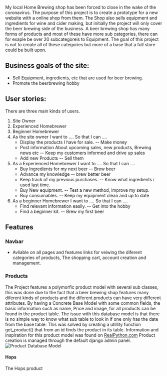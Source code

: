 My local Home Brewing shop has been forced to close in the wake of the coronavirus.
The purpose of this project is to create a prototype for a new website with a online shop from them.
The Shop also sells equipment and ingredients for wine and cider making,
but initially the project will only cover the beer brewing side of the business. 
A beer brewing shop has many forms of products and most of these have more sub categories,
there can for exaple be over  20 subcategoreis to Equipment. The goal of this project is not to create
all of these categories but more of a base that a full store could be built upon.


## Business goals of the site:

* Sell Equipment, ingredients, etc that are used for beer brewing.
* Promote the beerbrewing hobby

## User stories:
There are three main kinds of users.
1. Site Owner
2. Experienced Homebrewer
3. Beginner Homebrewer
1. As the site owner I want to …. So that I can ….
    * Display the products I have for sale. -- Make money
    * Post information About upcoming sales, new products, Brewing news etc -- Keep my customers informed and drive up sales 
    * Add new Products -- Sell them
2. As a Experienced Homebrewer I want to …. So that I can ….
    * Buy Ingredients for my next beer -- Brew beer
    * Advance my knowledge -- brew better beer
    * Keep track of my previous purchases. -- Know what ingredients i used last time.
    * Buy New equipment. -- Test a new method, improve my setup.
    * Buy consumables. -- Keep my equipment clean and up to date
3. As a beginner Homebrewer I  want to …. So that I can ….
    * Find relevant information easily. -- Get into the hobby
    * Find a beginner kit. -- Brew my first beer

## Features
### Navbar
* Avliable on all pages and features links for veiwing the diferent categories of products, The shopping cart, account creation and management.

### Products
The Project features a polymorfic product model with several sub classes, this was done due to the fact that a beer brewing shop
features many diferent kinds of products and the diferent products can have very different attributes. By having a Concrete Base Model with some common fields, 
the basic information such as name, Price and image, for all products can be found in the product table. The issue with this database model is that there is no simple way to know 
what sub table to look in if one only has the date from the base table. This was solved by creating a utillity function get_product() that from an id finds the product in its table.
Information and inspiration for this product model was found on [RealPython.com](https://realpython.com/modeling-polymorphism-django-python/)
Product creation is managed through the default django admin panel.
![Product Database Model](https://github.com/jourm/BeerBrewing_Supply/blob/master/media/ProductModel.PNG)
#### Hops
The Hops product 
